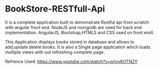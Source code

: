 # BookStore-RESTfull-Api
It is a complete application built to demonstrate Restful api from scratch with angular front end.
NodeJS and mongodb are used for back end implementation.
AngularJS, Bootstrap,HTML5 and CSS used on front endt.

This Application displays books stored in database and allows to add,update delete books.
It is also a Single page application which loads multiple views with out refreshing complete page.

Refrence Used: https://www.youtube.com/watch?v=qrIvv6OTN2Y
